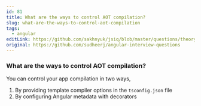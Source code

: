 ```yaml
---
id: 81
title: What are the ways to control AOT compilation?
slug: what-are-the-ways-to-control-aot-compilation
tags:
  - angular
editLink: https://github.com/sakhnyuk/jsiq/blob/master/questions/theory/angular/81.md
original: https://github.com/sudheerj/angular-interview-questions
---
```


### What are the ways to control AOT compilation?

You can control your app compilation in two ways,

1. By providing template compiler options in the `tsconfig.json` file
2. By configuring Angular metadata with decorators